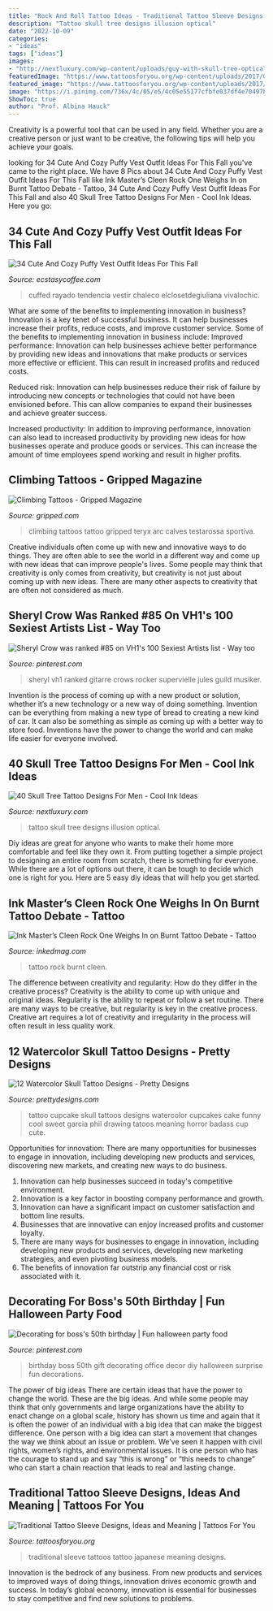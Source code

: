 ```yaml
---
title: "Rock And Roll Tattoo Ideas - Traditional Tattoo Sleeve Designs, Ideas And Meaning"
description: "Tattoo skull tree designs illusion optical"
date: "2022-10-09"
categories:
- "ideas"
tags: ["ideas"]
images:
- "http://nextluxury.com/wp-content/uploads/guy-with-skull-tree-optical-illusion-arm-tattoo-design.jpg"
featuredImage: "https://www.tattoosforyou.org/wp-content/uploads/2017/07/Japanese-Traditional-Sleeve-Tattoos.jpg"
featured_image: "https://www.tattoosforyou.org/wp-content/uploads/2017/07/Japanese-Traditional-Sleeve-Tattoos.jpg"
image: "https://i.pinimg.com/736x/4c/05/e5/4c05e55177cfbfe037df4e70497b06cf--surprise-surprise-dessert-ideas.jpg"
ShowToc: true
author: "Prof. Albina Hauck"
---
```



Creativity is a powerful tool that can be used in any field. Whether you are a creative person or just want to be creative, the following tips will help you achieve your goals.

	

		
looking for 34 Cute And Cozy Puffy Vest Outfit Ideas For This Fall you've came to the right place. We have 8 Pics about 34 Cute And Cozy Puffy Vest Outfit Ideas For This Fall like Ink Master’s Cleen Rock One Weighs In on Burnt Tattoo Debate - Tattoo, 34 Cute And Cozy Puffy Vest Outfit Ideas For This Fall and also 40 Skull Tree Tattoo Designs For Men - Cool Ink Ideas. Here you go:
		
    
## 34 Cute And Cozy Puffy Vest Outfit Ideas For This Fall

<img loading=lazy src="https://i2.wp.com/www.ecstasycoffee.com/wp-content/uploads/2016/11/Cozy-Puffy-Vest-Outfits-Ideas19.jpg?resize=600%2C908&amp;ssl=1" onerror="this.onerror=null;this.src='https://tse3.mm.bing.net/th?id=OIP.ztavYH1eYCFRhQSkyzIfwQHaLN&amp;pid=15.1';" alt="34 Cute And Cozy Puffy Vest Outfit Ideas For This Fall">

_Source: ecstasycoffee.com_

>cuffed rayado tendencia vestir chaleco elclosetdegiuliana vivalochic. 

	

What are some of the benefits to implementing innovation in business?
Innovation is a key tenet of successful business. It can help businesses increase their profits, reduce costs, and improve customer service. Some of the benefits to implementing innovation in business include: 
Improved performance: Innovation can help businesses achieve better performance by providing new ideas and innovations that make products or services more effective or efficient. This can result in increased profits and reduced costs. 

Reduced risk: Innovation can help businesses reduce their risk of failure by introducing new concepts or technologies that could not have been envisioned before. This can allow companies to expand their businesses and achieve greater success. 

Increased productivity: In addition to improving performance, innovation can also lead to increased productivity by providing new ideas for how businesses operate and produce goods or services. This can increase the amount of time employees spend working and result in higher profits.

    
## Climbing Tattoos - Gripped Magazine

<img loading=lazy src="http://gripped.com/wp-content/uploads/2014/05/t7.jpg" onerror="this.onerror=null;this.src='https://tse4.mm.bing.net/th?id=OIP.H88F4B2ozCEbjvUcBFeKiAHaJ4&amp;pid=15.1';" alt="Climbing Tattoos - Gripped Magazine">

_Source: gripped.com_

>climbing tattoos tattoo gripped teryx arc calves testarossa sportiva. 

	

Creative individuals often come up with new and innovative ways to do things. They are often able to see the world in a different way and come up with new ideas that can improve people's lives. Some people may think that creativity is only comes from creativity, but creativity is not just about coming up with new ideas. There are many other aspects to creativity that are often not considered as much.

    
## Sheryl Crow Was Ranked #85 On VH1&#039;s 100 Sexiest Artists List - Way Too

<img loading=lazy src="https://i.pinimg.com/736x/c9/07/92/c907927f12fda0f2e9393de4fc23e63d.jpg" onerror="this.onerror=null;this.src='https://tse3.mm.bing.net/th?id=OIP.rbw86f1AUXNs6PFh0VeSzQHaLc&amp;pid=15.1';" alt="Sheryl Crow was ranked #85 on VH1&#039;s 100 Sexiest Artists list - Way too">

_Source: pinterest.com_

>sheryl vh1 ranked gitarre crows rocker supervielle jules guild musiker. 

	

Invention is the process of coming up with a new product or solution, whether it’s a new technology or a new way of doing something. Invention can be everything from making a new type of bread to creating a new kind of car. It can also be something as simple as coming up with a better way to store food. Inventions have the power to change the world and can make life easier for everyone involved.

    
## 40 Skull Tree Tattoo Designs For Men - Cool Ink Ideas

<img loading=lazy src="http://nextluxury.com/wp-content/uploads/guy-with-skull-tree-optical-illusion-arm-tattoo-design.jpg" onerror="this.onerror=null;this.src='https://tse3.mm.bing.net/th?id=OIP.AVf9nQVd9zd6Y8d2jlykggHaKj&amp;pid=15.1';" alt="40 Skull Tree Tattoo Designs For Men - Cool Ink Ideas">

_Source: nextluxury.com_

>tattoo skull tree designs illusion optical. 

	

Diy ideas are great for anyone who wants to make their home more comfortable and feel like they own it. From putting together a simple project to designing an entire room from scratch, there is something for everyone. While there are a lot of options out there, it can be tough to decide which one is right for you. Here are 5 easy diy ideas that will help you get started.

    
## Ink Master’s Cleen Rock One Weighs In On Burnt Tattoo Debate - Tattoo

<img loading=lazy src="https://www.inkedmag.com/.image/t_share/MTYwMzk0OTU2NjY4Njc1NDQ0/burnt-tattoo-fb.jpg" onerror="this.onerror=null;this.src='https://tse3.mm.bing.net/th?id=OIP.2BibpB7LHS2LEQ7J-QLQJAHaD4&amp;pid=15.1';" alt="Ink Master’s Cleen Rock One Weighs In on Burnt Tattoo Debate - Tattoo">

_Source: inkedmag.com_

>tattoo rock burnt cleen. 

	

The difference between creativity and regularity: How do they differ in the creative process?
Creativity is the ability to come up with unique and original ideas. Regularity is the ability to repeat or follow a set routine. There are many ways to be creative, but regularity is key in the creative process. Creative art requires a lot of creativity and irregularity in the process will often result in less quality work.

    
## 12 Watercolor Skull Tattoo Designs - Pretty Designs

<img loading=lazy src="https://www.prettydesigns.com/wp-content/uploads/2014/12/Skull-Cupcake-Tattoo.jpg" onerror="this.onerror=null;this.src='https://tse1.mm.bing.net/th?id=OIP.g-_SGCJYts3PKa4ErxqF_wAAAA&amp;pid=15.1';" alt="12 Watercolor Skull Tattoo Designs - Pretty Designs">

_Source: prettydesigns.com_

>tattoo cupcake skull tattoos designs watercolor cupcakes cake funny cool sweet garcia phil drawing tatoos meaning horror badass cup cute. 

	

Opportunities for innovation: There are many opportunities for businesses to engage in innovation, including developing new products and services, discovering new markets, and creating new ways to do business.
1. Innovation can help businesses succeed in today's competitive environment.
2. Innovation is a key factor in boosting company performance and growth.
3. Innovation can have a significant impact on customer satisfaction and bottom line results.
4. Businesses that are innovative can enjoy increased profits and customer loyalty.
5. There are many ways for businesses to engage in innovation, including developing new products and services, developing new marketing strategies, and even pivoting business models.
6. The benefits of innovation far outstrip any financial cost or risk associated with it.

    
## Decorating For Boss&#039;s 50th Birthday | Fun Halloween Party Food

<img loading=lazy src="https://i.pinimg.com/736x/4c/05/e5/4c05e55177cfbfe037df4e70497b06cf--surprise-surprise-dessert-ideas.jpg" onerror="this.onerror=null;this.src='https://tse2.mm.bing.net/th?id=OIP.tezGApVlsAx2G1dCycjBzAHaJ6&amp;pid=15.1';" alt="Decorating for boss&#039;s 50th birthday | Fun halloween party food">

_Source: pinterest.com_

>birthday boss 50th gift decorating office decor diy halloween surprise fun decorations. 

	

The power of big ideas
There are certain ideas that have the power to change the world. These are the big ideas. And while some people may think that only governments and large organizations have the ability to enact change on a global scale, history has shown us time and again that it is often the power of an individual with a big idea that can make the biggest difference.
One person with a big idea can start a movement that changes the way we think about an issue or problem. We’ve seen it happen with civil rights, women’s rights, and environmental issues. It is one person who has the courage to stand up and say “this is wrong” or “this needs to change” who can start a chain reaction that leads to real and lasting change.

    
## Traditional Tattoo Sleeve Designs, Ideas And Meaning | Tattoos For You

<img loading=lazy src="https://www.tattoosforyou.org/wp-content/uploads/2017/07/Japanese-Traditional-Sleeve-Tattoos.jpg" onerror="this.onerror=null;this.src='https://tse4.mm.bing.net/th?id=OIP.76qldwYvoDfQBXWTck6iGgAAAA&amp;pid=15.1';" alt="Traditional Tattoo Sleeve Designs, Ideas and Meaning | Tattoos For You">

_Source: tattoosforyou.org_

>traditional sleeve tattoos tattoo japanese meaning designs. 

	

Innovation is the bedrock of any business. From new products and services to improved ways of doing things, innovation drives economic growth and success. In today’s global economy, innovation is essential for businesses to stay competitive and find new solutions to problems.

